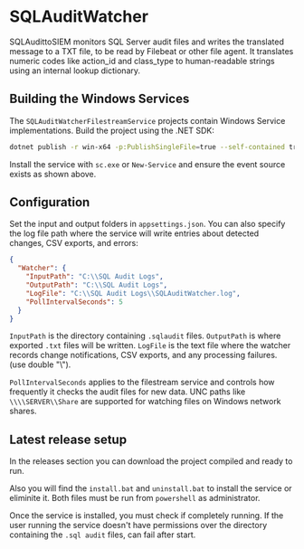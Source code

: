 # SQLAuditWatcher

SQLAudittoSIEM monitors SQL Server audit files and writes the translated message to a TXT file, to be read by Filebeat or other file agent.
It translates numeric codes like action_id and class_type to human-readable strings using an internal lookup dictionary.

## Building the Windows Services

The `SQLAuditWatcherFilestreamService` projects contain Windows Service implementations. Build the project using the .NET SDK:

```bash
dotnet publish -r win-x64 -p:PublishSingleFile=true --self-contained true -o .\<folder to files>
```

Install the service with `sc.exe` or `New-Service` and ensure the event source exists as shown above.

## Configuration

Set the input and output folders in `appsettings.json`. You can also specify the log file path where the service will write entries about detected changes, CSV exports, and errors:

```json
{
  "Watcher": {
    "InputPath": "C:\\SQL Audit Logs",
    "OutputPath": "C:\\SQL Audit Logs",
    "LogFile": "C:\\SQL Audit Logs\\SQLAuditWatcher.log",
    "PollIntervalSeconds": 5
  }
}
```

`InputPath` is the directory containing `.sqlaudit` files. `OutputPath` is where exported `.txt` files will be written. `LogFile` is the text file where the watcher records change notifications, CSV exports, and any processing failures. (use double "\\").

`PollIntervalSeconds` applies to the filestream service and controls how frequently it checks the audit files for new data. UNC paths like `\\\\SERVER\\Share` are supported for watching files on Windows network shares.

## Latest release setup

In the releases section you can download the project compiled and ready to run.

Also you will find the `install.bat` and `uninstall.bat` to install the service or eliminite it. Both files must be run from `powershell` as administrator.

Once the service is installed, you must check if completely running. If the user running the service doesn't have permissions over the directory containing the `.sql audit` files, can fail after start.
